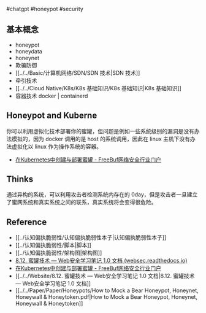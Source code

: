 #chatgpt #honeypot #security

## 基本概念

- honeypot
- honeydata
- honeynet
- 欺骗防御
- [[../../Basic/计算机网络/SDN/SDN 技术|SDN 技术]]
- 牵引技术
- [[../../Cloud Native/K8s/K8s 基础知识/K8s 基础知识|K8s 基础知识]]
- 容器技术 docker | containerd

## Honeypot and Kuberne

你可以利用虚拟化技术部署你的蜜罐，但问题是例如一些系统级别的漏洞是没有办法模拟的，因为 docker 调用的是 host 的系统调用，因此在 linux 主机下没有办法虚拟化以 linux 作为操作系统的容器。

- [在Kubernetes中创建与部署蜜罐 - FreeBuf网络安全行业门户](https://www.freebuf.com/articles/network/208895.html)

## Thinks

通过异构的系统，可以利用攻击者检测系统内存在的 0day，但是攻击者一旦建立了蜜网系统和真实系统之间的联系，真实系统将会变得很危险。

## Reference

- [[../认知偏执脆弱性/认知偏执脆弱性本子|认知偏执脆弱性本子]]
- [[../认知偏执脆弱性/脚本|脚本]]
- [[../认知偏执脆弱性/架构图|架构图]]
- [8.12. 蜜罐技术 — Web安全学习笔记 1.0 文档 (websec.readthedocs.io)](https://websec.readthedocs.io/zh/latest/defense/honeypot.html)
- [在Kubernetes中创建与部署蜜罐 - FreeBuf网络安全行业门户](https://www.freebuf.com/articles/network/208895.html)
- [[../../Website/8.12. 蜜罐技术 — Web安全学习笔记 1.0 文档|8.12. 蜜罐技术 — Web安全学习笔记 1.0 文档]]
- [[../../Paper/Paper/Honeypots/How to Mock a Bear Honeypot, Honeynet, Honeywall & Honeytoken.pdf|How to Mock a Bear Honeypot, Honeynet, Honeywall & Honeytoken]]

